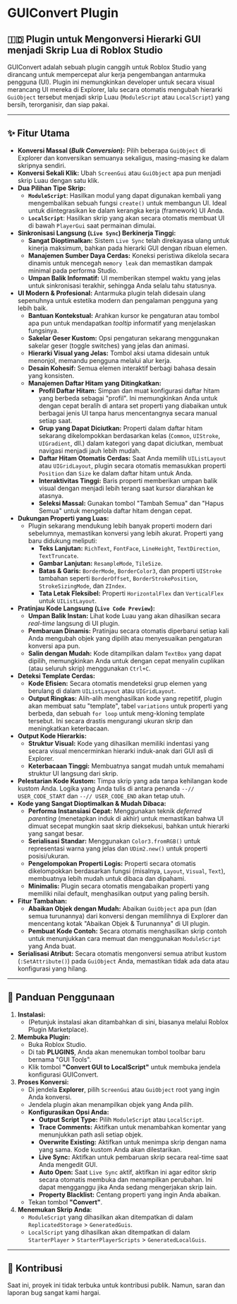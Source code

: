 # GUIConvert Plugin

## 🇮🇩 Plugin untuk Mengonversi Hierarki GUI menjadi Skrip Lua di Roblox Studio

GUIConvert adalah sebuah plugin canggih untuk Roblox Studio yang dirancang untuk mempercepat alur kerja pengembangan antarmuka pengguna (UI). Plugin ini memungkinkan developer untuk secara visual merancang UI mereka di Explorer, lalu secara otomatis mengubah hierarki `GuiObject` tersebut menjadi skrip Luau (`ModuleScript` atau `LocalScript`) yang bersih, terorganisir, dan siap pakai.

---

## ✨ Fitur Utama

- **Konversi Massal (*Bulk Conversion*):** Pilih beberapa `GuiObject` di Explorer dan konversikan semuanya sekaligus, masing-masing ke dalam skripnya sendiri.
- **Konversi Sekali Klik:** Ubah `ScreenGui` atau `GuiObject` apa pun menjadi skrip Luau dengan satu klik.
- **Dua Pilihan Tipe Skrip:**
  - **`ModuleScript`**: Hasilkan modul yang dapat digunakan kembali yang mengembalikan sebuah fungsi `create()` untuk membangun UI. Ideal untuk diintegrasikan ke dalam kerangka kerja (framework) UI Anda.
  - **`LocalScript`**: Hasilkan skrip yang akan secara otomatis membuat UI di bawah `PlayerGui` saat permainan dimulai.
- **Sinkronisasi Langsung (`Live Sync`) Berkinerja Tinggi:**
  - **Sangat Dioptimalkan:** Sistem `Live Sync` telah direkayasa ulang untuk kinerja maksimum, bahkan pada hierarki GUI dengan ribuan elemen.
  - **Manajemen Sumber Daya Cerdas:** Koneksi peristiwa dikelola secara dinamis untuk mencegah `memory leak` dan memastikan dampak minimal pada performa Studio.
  - **Umpan Balik Informatif:** UI memberikan stempel waktu yang jelas untuk sinkronisasi terakhir, sehingga Anda selalu tahu statusnya.
- **UI Modern & Profesional:** Antarmuka plugin telah didesain ulang sepenuhnya untuk estetika modern dan pengalaman pengguna yang lebih baik.
  - **Bantuan Kontekstual:** Arahkan kursor ke pengaturan atau tombol apa pun untuk mendapatkan *tooltip* informatif yang menjelaskan fungsinya.
  - **Sakelar Geser Kustom:** Opsi pengaturan sekarang menggunakan sakelar geser (toggle switches) yang jelas dan animasi.
  - **Hierarki Visual yang Jelas:** Tombol aksi utama didesain untuk menonjol, memandu pengguna melalui alur kerja.
  - **Desain Kohesif:** Semua elemen interaktif berbagi bahasa desain yang konsisten.
  - **Manajemen Daftar Hitam yang Ditingkatkan:**
    - **Profil Daftar Hitam:** Simpan dan muat konfigurasi daftar hitam yang berbeda sebagai "profil". Ini memungkinkan Anda untuk dengan cepat beralih di antara set properti yang diabaikan untuk berbagai jenis UI tanpa harus mencentangnya secara manual setiap saat.
    - **Grup yang Dapat Diciutkan:** Properti dalam daftar hitam sekarang dikelompokkan berdasarkan kelas (`Common`, `UIStroke`, `UIGradient`, dll.) dalam kategori yang dapat diciutkan, membuat navigasi menjadi jauh lebih mudah.
    - **Daftar Hitam Otomatis Cerdas:** Saat Anda memilih `UIListLayout` atau `UIGridLayout`, plugin secara otomatis memasukkan properti `Position` dan `Size` ke dalam daftar hitam untuk Anda.
    - **Interaktivitas Tinggi:** Baris properti memberikan umpan balik visual dengan menjadi lebih terang saat kursor diarahkan ke atasnya.
    - **Seleksi Massal:** Gunakan tombol "Tambah Semua" dan "Hapus Semua" untuk mengelola daftar hitam dengan cepat.
- **Dukungan Properti yang Luas:**
  - Plugin sekarang mendukung lebih banyak properti modern dari sebelumnya, memastikan konversi yang lebih akurat. Properti yang baru didukung meliputi:
    - **Teks Lanjutan:** `RichText`, `FontFace`, `LineHeight`, `TextDirection`, `TextTruncate`.
    - **Gambar Lanjutan:** `ResampleMode`, `TileSize`.
    - **Batas & Garis:** `BorderMode`, `BorderColor3`, dan properti `UIStroke` tambahan seperti `BorderOffset`, `BorderStrokePosition`, `StrokeSizingMode`, dan `ZIndex`.
    - **Tata Letak Fleksibel:** Properti `HorizontalFlex` dan `VerticalFlex` untuk `UIListLayout`.
- **Pratinjau Kode Langsung (`Live Code Preview`):**
  - **Umpan Balik Instan:** Lihat kode Luau yang akan dihasilkan secara *real-time* langsung di UI plugin.
  - **Pembaruan Dinamis:** Pratinjau secara otomatis diperbarui setiap kali Anda mengubah objek yang dipilih atau menyesuaikan pengaturan konversi apa pun.
  - **Salin dengan Mudah:** Kode ditampilkan dalam `TextBox` yang dapat dipilih, memungkinkan Anda untuk dengan cepat menyalin cuplikan (atau seluruh skrip) menggunakan `Ctrl+C`.
- **Deteksi Template Cerdas:**
  - **Kode Efisien:** Secara otomatis mendeteksi grup elemen yang berulang di dalam `UIListLayout` atau `UIGridLayout`.
  - **Output Ringkas:** Alih-alih menghasilkan kode yang repetitif, plugin akan membuat satu "template", tabel `variations` untuk properti yang berbeda, dan sebuah `for loop` untuk meng-kloning template tersebut. Ini secara drastis mengurangi ukuran skrip dan meningkatkan keterbacaan.
- **Output Kode Hierarkis:**
  - **Struktur Visual:** Kode yang dihasilkan memiliki indentasi yang secara visual mencerminkan hierarki induk-anak dari GUI asli di Explorer.
  - **Keterbacaan Tinggi:** Membuatnya sangat mudah untuk memahami struktur UI langsung dari skrip.
- **Pelestarian Kode Kustom:** Timpa skrip yang ada tanpa kehilangan kode kustom Anda. Logika yang Anda tulis di antara penanda `--// USER_CODE_START` dan `--// USER_CODE_END` akan tetap utuh.
- **Kode yang Sangat Dioptimalkan & Mudah Dibaca:**
  - **Performa Instansiasi Cepat:** Menggunakan teknik *deferred parenting* (menetapkan induk di akhir) untuk memastikan bahwa UI dimuat secepat mungkin saat skrip dieksekusi, bahkan untuk hierarki yang sangat besar.
  - **Serialisasi Standar:** Menggunakan `Color3.fromRGB()` untuk representasi warna yang jelas dan `UDim2.new()` untuk properti posisi/ukuran.
  - **Pengelompokan Properti Logis:** Properti secara otomatis dikelompokkan berdasarkan fungsi (misalnya, `Layout`, `Visual`, `Text`), membuatnya lebih mudah untuk dibaca dan dipahami.
  - **Minimalis:** Plugin secara otomatis mengabaikan properti yang memiliki nilai default, menghasilkan output yang paling bersih.
- **Fitur Tambahan:**
  - **Abaikan Objek dengan Mudah:** Abaikan `GuiObject` apa pun (dan semua turunannya) dari konversi dengan memilihnya di Explorer dan mencentang kotak "Abaikan Objek & Turunannya" di UI plugin.
  - **Pembuat Kode Contoh:** Secara otomatis menghasilkan skrip contoh untuk menunjukkan cara memuat dan menggunakan `ModuleScript` yang Anda buat.
- **Serialisasi Atribut:** Secara otomatis mengonversi semua atribut kustom (`:SetAttribute()`) pada `GuiObject` Anda, memastikan tidak ada data atau konfigurasi yang hilang.

---

## 🚀 Panduan Penggunaan

1.  **Instalasi:**
    - (Petunjuk instalasi akan ditambahkan di sini, biasanya melalui Roblox Plugin Marketplace).
2.  **Membuka Plugin:**
    - Buka Roblox Studio.
    - Di tab **PLUGINS**, Anda akan menemukan tombol toolbar baru bernama "GUI Tools".
    - Klik tombol **"Convert GUI to LocalScript"** untuk membuka jendela konfigurasi GUIConvert.
3.  **Proses Konversi:**
    - Di jendela **Explorer**, pilih `ScreenGui` atau `GuiObject` root yang ingin Anda konversi.
    - Jendela plugin akan menampilkan objek yang Anda pilih.
    - **Konfigurasikan Opsi Anda:**
      - **Output Script Type:** Pilih `ModuleScript` atau `LocalScript`.
      - **Trace Comments:** Aktifkan untuk menambahkan komentar yang menunjukkan path asli setiap objek.
      - **Overwrite Existing:** Aktifkan untuk menimpa skrip dengan nama yang sama. Kode kustom Anda akan dilestarikan.
      - **Live Sync:** Aktifkan untuk pembaruan skrip secara real-time saat Anda mengedit GUI.
      - **Auto Open:** Saat `Live Sync` aktif, aktifkan ini agar editor skrip secara otomatis membuka dan menampilkan perubahan. Ini dapat mengganggu jika Anda sedang mengerjakan skrip lain.
      - **Property Blacklist:** Centang properti yang ingin Anda abaikan.
    - Tekan tombol **"Convert"**.
4.  **Menemukan Skrip Anda:**
    - `ModuleScript` yang dihasilkan akan ditempatkan di dalam `ReplicatedStorage` > `GeneratedGuis`.
    - `LocalScript` yang dihasilkan akan ditempatkan di dalam `StarterPlayer` > `StarterPlayerScripts` > `GeneratedLocalGuis`.

---
## 🤝 Kontribusi

Saat ini, proyek ini tidak terbuka untuk kontribusi publik. Namun, saran dan laporan bug sangat kami hargai.
